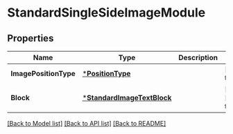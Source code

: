 # StandardSingleSideImageModule

## Properties
Name | Type | Description | Notes
------------ | ------------- | ------------- | -------------
**ImagePositionType** | [***PositionType**](PositionType.md) |  | [default to null]
**Block** | [***StandardImageTextBlock**](StandardImageTextBlock.md) |  | [optional] [default to null]

[[Back to Model list]](../README.md#documentation-for-models) [[Back to API list]](../README.md#documentation-for-api-endpoints) [[Back to README]](../README.md)

